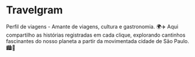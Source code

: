 # Travelgram
Perfil de viagens - Amante de viagens, cultura e gastronomia. 🌍✈️ Aqui compartilho as histórias registradas em cada clique, explorando cantinhos fascinantes do nosso planeta a partir da movimentada cidade de São Paulo. 🏙️📸
